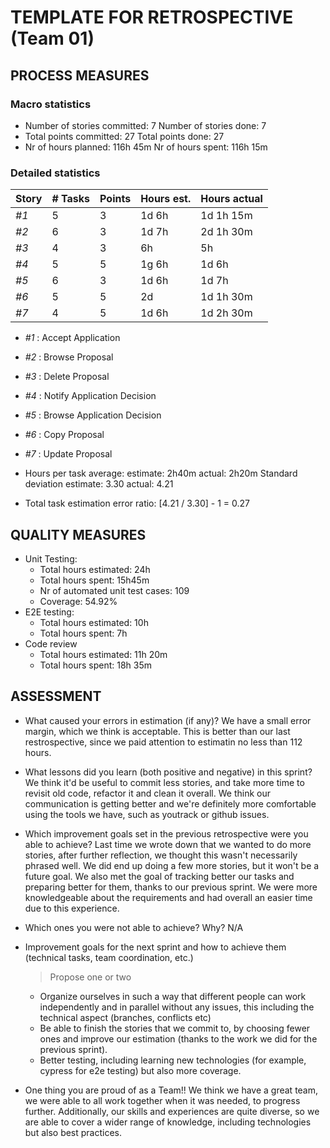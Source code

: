 TEMPLATE FOR RETROSPECTIVE (Team 01)
=====================================

## PROCESS MEASURES 

### Macro statistics

- Number of stories committed: 7
  Number of stories done: 7
- Total points committed: 27
  Total points done: 27
- Nr of hours planned: 116h 45m
  Nr of hours spent: 116h 15m

### Detailed statistics

| Story  | # Tasks | Points | Hours est. | Hours actual |
|--------|---------|--------|------------|--------------|
| _#1_   |    5    |   3    |     1d 6h  |   1d 1h 15m  |
| _#2_   |    6    |   3    |     1d 7h  |   2d 1h 30m  |
| _#3_   |    4    |   3    |     6h     |   5h         |
| _#4_   |    5    |   5    |     1g 6h  |   1d 6h      |   
| _#5_   |    6    |   3    |     1d 6h  |   1d 7h      |
| _#6_   |    5    |   5    |     2d     |   1d 1h 30m  |
| _#7_   |    4    |   5    |     1d 6h  |   1d 2h 30m  |

- _#1_ : Accept Application 
- _#2_ : Browse Proposal
- _#3_ : Delete Proposal
- _#4_ : Notify Application Decision
- _#5_ : Browse Application Decision
- _#6_ : Copy Proposal
- _#7_ : Update Proposal

- Hours per task average:
    estimate: 2h40m
    actual: 2h20m
  Standard deviation
    estimate: 3.30
    actual: 4.21
- Total task estimation error ratio: [4.21 / 3.30] - 1 = 0.27

  
## QUALITY MEASURES 

- Unit Testing:
  - Total hours estimated: 24h 
  - Total hours spent: 15h45m
  - Nr of automated unit test cases: 109
  - Coverage: 54.92%
- E2E testing:
  - Total hours estimated: 10h
  - Total hours spent: 7h
- Code review 
  - Total hours estimated: 11h 20m
  - Total hours spent: 18h 35m
  


## ASSESSMENT

- What caused your errors in estimation (if any)? 
  We have a small error margin, which we think is acceptable. This is better than our last restrospective, since we paid attention to estimatin no less than 112 hours.

- What lessons did you learn (both positive and negative) in this sprint?
  We think it'd be useful to commit less stories, and take more time to revisit old code, refactor it and clean it overall. We think our communication is getting better and we're definitely more comfortable using the tools we have, such as youtrack or github issues.

- Which improvement goals set in the previous retrospective were you able to achieve? 
  Last time we wrote down that we wanted to do more stories, after further reflection, we thought this wasn't necessarily phrased well. We did end up doing a few more stories, but it won't be a future goal. We also met the goal of tracking better our tasks and preparing better for them, thanks to our previous sprint. We were more knowledgeable about the requirements and had overall an easier time due to this experience. 

- Which ones you were not able to achieve? Why?
N/A
- Improvement goals for the next sprint and how to achieve them (technical tasks, team coordination, etc.)

  > Propose one or two
  - Organize ourselves in such a way that different people can work independently and in parallel without any issues, this including the technical aspect (branches, conflicts etc)
  - Be able to finish the stories that we commit to, by choosing fewer ones and improve our estimation (thanks to the work we did for the previous sprint).
  - Better testing, including learning new technologies (for example, cypress for e2e testing) but also more coverage.
- One thing you are proud of as a Team!!
  We think we have a great team, we were able to all work together when it was needed, to progress further. Additionally, our skills and experiences are quite diverse, so we are able to cover a wider range of knowledge, including technologies but also best practices.